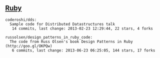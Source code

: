 ## [Ruby](http://www.ruby-lang.org/)

<!-- PROJECTS_LIST_START -->
    coderoshi/dds:
      Sample code for Distributed Datastructures talk
       14 commits, last change: 2013-02-23 12:29:44, 22 stars, 4 forks

    russolsen/design_patterns_in_ruby_code:
      The code from Russ Olsen's book Design Patterns in Ruby (http://goo.gl/OKPQw)
       6 commits, last change: 2013-06-23 06:25:05, 144 stars, 17 forks
<!-- PROJECTS_LIST_END -->
